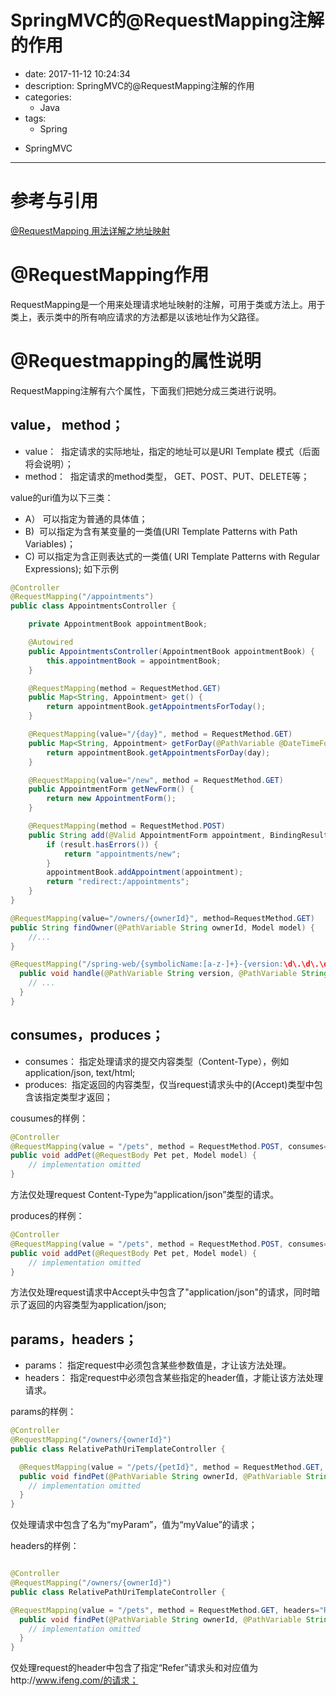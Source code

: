 #   SpringMVC的@RequestMapping注解的作用
+ date: 2017-11-12 10:24:34
+ description: SpringMVC的@RequestMapping注解的作用
+ categories:
  - Java
+ tags:
  - Spring
- SpringMVC
---
#	参考与引用
[@RequestMapping 用法详解之地址映射](https://blog.csdn.net/walkerJong/article/details/7994326)

#   @RequestMapping作用
RequestMapping是一个用来处理请求地址映射的注解，可用于类或方法上。用于类上，表示类中的所有响应请求的方法都是以该地址作为父路径。

#   @Requestmapping的属性说明
RequestMapping注解有六个属性，下面我们把她分成三类进行说明。
##  value， method；
+   value：  指定请求的实际地址，指定的地址可以是URI Template 模式（后面将会说明）；
+   method：  指定请求的method类型， GET、POST、PUT、DELETE等；

value的uri值为以下三类：
+	A） 可以指定为普通的具体值；
+	B)  可以指定为含有某变量的一类值(URI Template Patterns with Path Variables)；
+	C) 可以指定为含正则表达式的一类值( URI Template Patterns with Regular Expressions);
如下示例

```java
@Controller
@RequestMapping("/appointments")
public class AppointmentsController {

    private AppointmentBook appointmentBook;

    @Autowired
    public AppointmentsController(AppointmentBook appointmentBook) {
        this.appointmentBook = appointmentBook;
    }

    @RequestMapping(method = RequestMethod.GET)
    public Map<String, Appointment> get() {
        return appointmentBook.getAppointmentsForToday();
    }

    @RequestMapping(value="/{day}", method = RequestMethod.GET)
    public Map<String, Appointment> getForDay(@PathVariable @DateTimeFormat(iso=ISO.DATE) Date day, Model model) {
        return appointmentBook.getAppointmentsForDay(day);
    }

    @RequestMapping(value="/new", method = RequestMethod.GET)
    public AppointmentForm getNewForm() {
        return new AppointmentForm();
    }

    @RequestMapping(method = RequestMethod.POST)
    public String add(@Valid AppointmentForm appointment, BindingResult result) {
        if (result.hasErrors()) {
            return "appointments/new";
        }
        appointmentBook.addAppointment(appointment);
        return "redirect:/appointments";
    }
}
```

```java
@RequestMapping(value="/owners/{ownerId}", method=RequestMethod.GET)
public String findOwner(@PathVariable String ownerId, Model model) {
	//...
}
```

```java
@RequestMapping("/spring-web/{symbolicName:[a-z-]+}-{version:\d\.\d\.\d}.{extension:\.[a-z]}")
  public void handle(@PathVariable String version, @PathVariable String extension) {
    // ...
  }
}

```


##  consumes，produces；
+   consumes： 指定处理请求的提交内容类型（Content-Type），例如application/json, text/html;
+   produces:  指定返回的内容类型，仅当request请求头中的(Accept)类型中包含该指定类型才返回；

cousumes的样例：
```java
@Controller
@RequestMapping(value = "/pets", method = RequestMethod.POST, consumes="application/json")
public void addPet(@RequestBody Pet pet, Model model) {
    // implementation omitted
}
```
方法仅处理request Content-Type为“application/json”类型的请求。

produces的样例：
```java
@Controller
@RequestMapping(value = "/pets", method = RequestMethod.POST, consumes="application/json")
public void addPet(@RequestBody Pet pet, Model model) {
    // implementation omitted
}
```
方法仅处理request请求中Accept头中包含了"application/json"的请求，同时暗示了返回的内容类型为application/json;

##  params，headers；
+   params： 指定request中必须包含某些参数值是，才让该方法处理。
+   headers： 指定request中必须包含某些指定的header值，才能让该方法处理请求。

params的样例：
```java
@Controller
@RequestMapping("/owners/{ownerId}")
public class RelativePathUriTemplateController {

  @RequestMapping(value = "/pets/{petId}", method = RequestMethod.GET, params="myParam=myValue")
  public void findPet(@PathVariable String ownerId, @PathVariable String petId, Model model) {
    // implementation omitted
  }
}
```
仅处理请求中包含了名为“myParam”，值为“myValue”的请求；

headers的样例：
```java

@Controller
@RequestMapping("/owners/{ownerId}")
public class RelativePathUriTemplateController {

@RequestMapping(value = "/pets", method = RequestMethod.GET, headers="Referer=http://www.ifeng.com/")
  public void findPet(@PathVariable String ownerId, @PathVariable String petId, Model model) {
    // implementation omitted
  }
}
```
仅处理request的header中包含了指定“Refer”请求头和对应值为http://www.ifeng.com/的请求；
